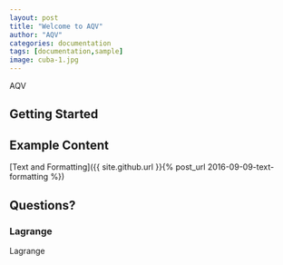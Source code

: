 ```yaml
---
layout: post
title: "Welcome to AQV"
author: "AQV"
categories: documentation
tags: [documentation,sample]
image: cuba-1.jpg
---
```


AQV
## Getting Started


## Example Content

[Text and Formatting]({{ site.github.url }}{% post_url 2016-09-09-text-formatting %})

## Questions?


### Lagrange

Lagrange

